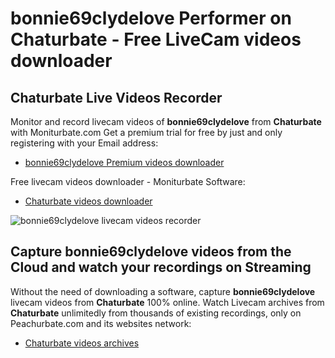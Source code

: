 # bonnie69clydelove Performer on Chaturbate - Free LiveCam videos downloader

## Chaturbate Live Videos Recorder

Monitor and record livecam videos of **bonnie69clydelove** from **Chaturbate** with Moniturbate.com
Get a premium trial for free by just and only registering with your Email address:
* [bonnie69clydelove Premium videos downloader](https://moniturbate.com/request-demo-licence-key.html)

Free livecam videos downloader - Moniturbate Software:
* [Chaturbate videos downloader](https://moniturbate.com/moniturbate-download-software.html)

![bonnie69clydelove livecam videos recorder](https://peachurnet.com/templates/moniturbate-software.png)


## Capture bonnie69clydelove videos from the Cloud and watch your recordings on Streaming

Without the need of downloading a software, capture **bonnie69clydelove** livecam videos from **Chaturbate** 100% online.
Watch Livecam archives from **Chaturbate** unlimitedly from thousands of existing recordings, only on Peachurbate.com and its websites network:
* [Chaturbate videos archives](https://peachurnet.com/)